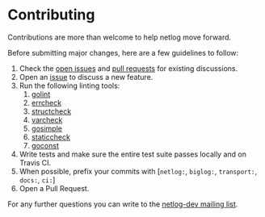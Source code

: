 # Contributing

Contributions are more than welcome to help netlog move forward.

Before submitting major changes, here are a few guidelines to follow:

1. Check the [open issues][issues] and [pull requests][prs] for existing discussions.
1. Open an [issue][issues] to discuss a new feature.
1. Run the following linting tools:
	1. [golint](https://github.com/golang/lint/golint)
	1. [errcheck](https://github.com/kisielk/errcheck)
	1. [structcheck](https://github.com/opennota/check/cmd/structcheck)
	1. [varcheck](https://github.com/opennota/check/cmd/varcheck)
	1. [gosimple](https://honnef.co/go/simple/cmd/gosimple)
	1. [staticcheck](https://honnef.co/go/staticcheck/cmd/staticcheck)
	1. [goconst](https://github.com/jgautheron/goconst/cmd/goconst)
1. Write tests and make sure the entire test suite passes locally and on Travis CI.
1. When possible, prefix your commits with [`netlog:`, `biglog:`, `transport:`, `docs:`, `ci:`]
1. Open a Pull Request.

[issues]: https://github.com/ninibe/netlog/issues
[prs]: https://github.com/ninibe/netlog/pulls

For any further questions you can write to the [netlog-dev mailing list](https://groups.google.com/forum/#!forum/netlog-dev).

